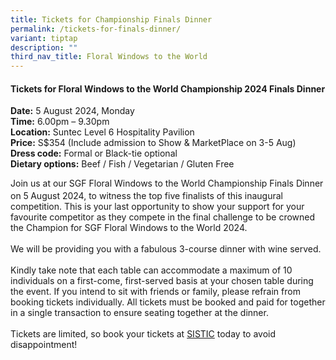```yaml
---
title: Tickets for Championship Finals Dinner
permalink: /tickets-for-finals-dinner/
variant: tiptap
description: ""
third_nav_title: Floral Windows to the World
---
```

<h4>Tickets for Floral Windows to the World Championship 2024 Finals Dinner</h4>
<p><strong>Date:</strong> 5 August 2024, Monday
<br><strong>Time:</strong> 6.00pm – 9.30pm
<br><strong>Location:</strong> Suntec Level 6 Hospitality Pavilion
<br><strong>Price:</strong> S$354 (Include admission to Show &amp; MarketPlace
on 3-5 Aug)
<br><strong>Dress code:</strong> Formal or Black-tie optional
<br><strong>Dietary options:</strong> Beef / Fish / Vegetarian / Gluten Free</p>
<p>Join us at our SGF Floral Windows to the World Championship Finals Dinner
on 5<sup> </sup>August 2024, to witness the top five finalists of this
inaugural competition. This is your last opportunity to show your support
for your favourite competitor as they compete in the final challenge to
be crowned the Champion for SGF Floral Windows to the World 2024.
<br>
<br>We will be providing you with a fabulous 3-course dinner with wine served.
<br>
<br>Kindly take note that each table can accommodate a maximum of 10 individuals
on a first-come, first-served basis at your chosen table during the event.
If you intend to sit with friends or family, please refrain from booking
tickets individually. All tickets must be booked and paid for together
in a single transaction to ensure seating together at the dinner.
<br>
<br>Tickets are limited, so book your tickets at <a href="https://ticketing.sistic.com.sg/sistic/booking/sgf2024a" rel="noopener noreferrer nofollow" target="_blank">SISTIC</a> today
to avoid disappointment!</p>
<p>&nbsp;</p>